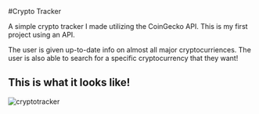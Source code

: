 #Crypto Tracker

A simple crypto tracker I made utilizing the CoinGecko API. This is my first project using an API.

The user is given up-to-date info on almost all major cryptocurriences. The user is also able to search for a specific cryptocurrency that they want!

## This is what it looks like! 

![cryptotracker](https://user-images.githubusercontent.com/94990857/149719808-7b977ab1-039c-4d31-9c17-db38ee32a940.png)

